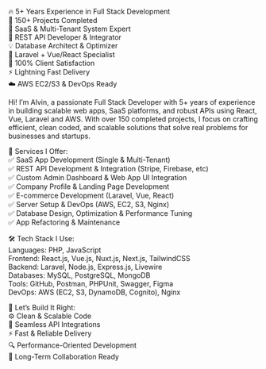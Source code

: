 🔥 5+ Years Experience in Full Stack Development<br>
🧱 150+ Projects Completed<br>
🚀 SaaS & Multi-Tenant System Expert<br>
🔌 REST API Developer & Integrator<br>
💡 Database Architect & Optimizer<br>
🧰 Laravel + Vue/React Specialist<br>
🎯 100% Client Satisfaction<br>
⚡ Lightning Fast Delivery<br>
☁️ AWS EC2/S3 & DevOps Ready<br>

Hi! I’m Alvin, a passionate Full Stack Developer with 5+ years of experience in building scalable web apps, SaaS platforms, and robust APIs using React, Vue, Laravel and AWS. With over 150 completed projects, I focus on crafting efficient, clean coded, and scalable solutions that solve real problems for businesses and startups.

🧠 Services I Offer:<br>
✅ SaaS App Development (Single & Multi-Tenant)<br>
✅ REST API Development & Integration (Stripe, Firebase, etc)<br>
✅ Custom Admin Dashboard & Web App UI Integration<br>
✅ Company Profile & Landing Page Development<br>
✅ E-commerce Development (Laravel, Vue, React)<br>
✅ Server Setup & DevOps (AWS, EC2, S3, Nginx)<br>
✅ Database Design, Optimization & Performance Tuning<br>
✅ App Refactoring & Maintenance<br>

🛠 Tech Stack I Use:<br>
Languages: PHP, JavaScript<br>
Frontend: React.js, Vue.js, Nuxt.js, Next.js, TailwindCSS<br>
Backend: Laravel, Node.js, Express.js, Livewire<br>
Databases: MySQL, PostgreSQL, MongoDB<br>
Tools: GitHub, Postman, PHPUnit, Swagger, Figma<br>
DevOps: AWS (EC2, S3, DynamoDB, Cognito), Nginx<br>

💪 Let’s Build It Right:<br>
⚙️ Clean & Scalable Code<br>
🔁 Seamless API Integrations<br>
⚡ Fast & Reliable Delivery<br>
🔍 Performance-Oriented Development<br>
🤝 Long-Term Collaboration Ready<br>
